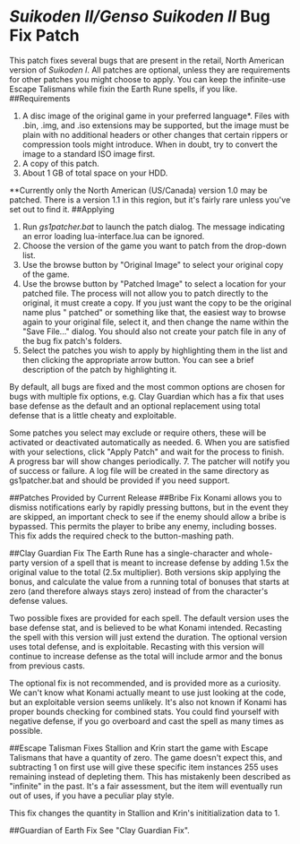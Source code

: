 # <i>Suikoden II/Genso Suikoden II</i> Bug Fix Patch
This patch fixes several bugs that are present in the retail, North American version of <i>Suikoden I</i>.  All patches are optional, unless they are requirements for other patches you might choose to apply.  You can keep the infinite-use Escape Talismans while fixin the Earth Rune spells, if you like.
##Requirements
1. A disc image of the original game in your preferred language*.  Files with .bin, .img, and .iso extensions may be supported, but the image must be plain with no additional headers or other changes that certain rippers or compression tools might introduce.  When in doubt, try to convert the image to a standard ISO image first.
2. A copy of this patch.
3. About 1 GB of total space on your HDD.

**Currently only the North American (US/Canada) version 1.0 may be patched.  There is a version 1.1 in this region, but it's fairly rare unless you've set out to find it.  </div>
##Applying
1. Run <i>gs1patcher.bat</i> to launch the patch dialog.  The message indicating an error loading lua-interface.lua can be ignored.
2. Choose the version of the game you want to patch from the drop-down list.
3. Use the browse button by "Original Image" to select your original copy of the game.
4. Use the browse button by "Patched Image" to select a location for your patched file.  The process will not allow you to patch directly to the original, it must create a copy.  If you just want the copy to be the original name plus " patched" or something like that, the easiest way to browse again to your original file, select it, and then change the name within the "Save File..." dialog.  You should also not create your patch file in any of the bug fix patch's folders.
5. Select the patches you wish to apply by highlighting them in the list and then clicking the appropriate arrow button.  You can see a brief description of the patch by highlighting it.

By default, all bugs are fixed and the most common options are chosen for bugs with multiple fix options, e.g. Clay Guardian which has a fix that uses base defense as the default and an optional replacement using total defense that is a little cheaty and exploitable.

Some patches you select may exclude or require others, these will be activated or deactivated automatically as needed.
6. When you are satisfied with your selections, click "Apply Patch" and wait for the process to finish.  A progress bar will show changes periodically.
7. The patcher will notify you of success or failure.  A log file will be created in the same directory as gs1patcher.bat and should be provided if you need support.

##Patches Provided by Current Release
##Bribe Fix
Konami allows you to dismiss notifications early by rapidly pressing buttons, but in the event they are skipped, an important check to see if the enemy should allow a bribe is bypassed.  This permits the player to bribe any enemy, including bosses.  This fix adds the required check to the button-mashing path.
	
##Clay Guardian Fix
The Earth Rune has a single-character and whole-party version of a spell that is meant to increase defense by adding 1.5x the original value to the total (2.5x multiplier).  Both versions skip applying the bonus, and calculate the value from a running total of bonuses that starts at zero (and therefore always stays zero) instead of from the character's defense values.

Two possible fixes are provided for each spell.  The default version uses the base defense stat, and is believed to be what Konami intended.  Recasting the spell with this version will just extend the duration.  The optional version uses total defense, and is exploitable.  Recasting with this version will continue to increase defense as the total will include armor and the bonus from previous casts.

The optional fix is not recommended, and is provided more as a curiosity.  We can't know what Konami actually meant to use just looking at the code, but an exploitable version seems unlikely.  It's also not known if Konami has proper bounds checking for combined stats.  You could find yourself with negative defense, if you go overboard and cast the spell as many times as possible.

##Escape Talisman Fixes
Stallion and Krin start the game with Escape Talismans that have a quantity of zero.  The game doesn't expect this, and subtracting 1 on first use will give these specific item instances 255 uses remaining instead of depleting them.  This has mistakenly been described as "infinite" in the past.  It's a fair assessment, but the item will eventually run out of uses, if you have a peculiar play style.
	
This fix changes the quantity in Stallion and Krin's inititialization data to 1.

##Guardian of Earth Fix
See "Clay Guardian Fix".
